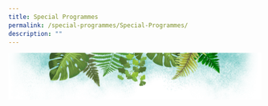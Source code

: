 ```yaml
---
title: Special Programmes
permalink: /special-programmes/Special-Programmes/
description: ""
---
```

![](/images/Banner.png)